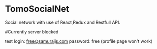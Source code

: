# TomoSocialNet
Social network with use of React,Redux and Restfull API.

#Currently server blocked

test login: free@samuraijs.com
password: free
(profile page won't work)
